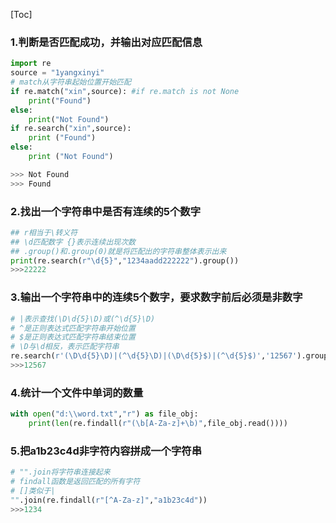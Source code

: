 [Toc]
### 1.判断是否匹配成功，并输出对应匹配信息
```python
import re
source = "1yangxinyi"
# match从字符串起始位置开始匹配
if re.match("xin",source): #if re.match is not None
    print("Found")
else:
    print("Not Found")  
if re.search("xin",source):
    print ("Found")
else:
    print ("Not Found")

>>> Not Found
>>> Found
```
### 2.找出一个字符串中是否有连续的5个数字
```python
## r相当于\转义符
## \d匹配数字 {}表示连续出现次数
## .group()和.group(0)就是将匹配出的字符串整体表示出来
print(re.search(r"\d{5}","1234aadd222222").group())
>>>22222
```
### 3.输出一个字符串中的连续5个数字，要求数字前后必须是非数字
```python
# |表示查找(\D\d{5}\D)或(^\d{5}\D)
# ^是正则表达式匹配字符串开始位置
# $是正则表达式匹配字符串结束位置
# \D与\d相反，表示匹配字符串
re.search(r'(\D\d{5}\D)|(^\d{5}\D)|(\D\d{5}$)|(^\d{5}$)','12567').group()
>>>12567
```
### 4.统计一个文件中单词的数量
```python
with open("d:\\word.txt","r") as file_obj:
    print(len(re.findall(r"(\b[A-Za-z]+\b)",file_obj.read())))
```
### 5.把a1b23c4d非字符内容拼成一个字符串
```python
# "".join将字符串连接起来
# findall函数是返回匹配的所有字符
# []类似于|
"".join(re.findall(r"[^A-Za-z]","a1b23c4d"))
>>>1234
```